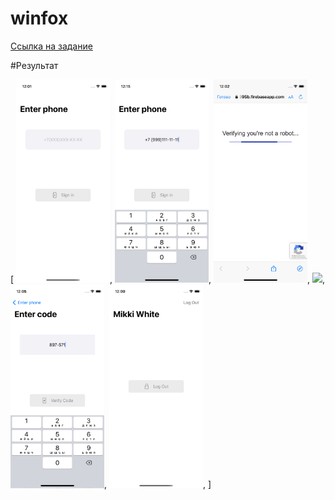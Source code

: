 # winfox

[Ссылка на задание](https://docs.google.com/document/d/1dSmsKGN6zRW2TEk9t97BnQeTOcf8-gY_qTYGuOXEKbU/edit)

#Результат

[
<img src="https://github.com/MikkiWhiteDove/winfox/blob/main/Screens/PhoneNumber.png" width="150" hedth="300">,
<img src="https://github.com/MikkiWhiteDove/winfox/blob/main/Screens/WithPhoneWithBoard.png" width="150" hedth="300">,
<img src="https://github.com/MikkiWhiteDove/winfox/blob/main/Screens/Registration.png" width="150" hedth="300">,
<img src="https://github.com/MikkiWhiteDove/LikeNews/blob/main/Screens/Push.jpg" width="150" hedth="300">,
<img src="https://github.com/MikkiWhiteDove/winfox/blob/main/Screens/VerifyCode.png" width="150" hedth="300">,
<img src="https://github.com/MikkiWhiteDove/winfox/blob/main/Screens/User.png" width="150" hedth="300">,
]

